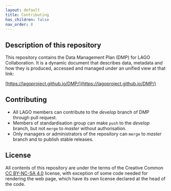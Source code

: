 ```yaml
---
layout: default
title: Contributing
has_children: false
nav_order: 8
---
```


## Description of this repository

This repository contains the Data Management Plan (DMP) for LAGO Collaboration. It is a dynamic document that describes data, metadata and how they is produced, accessed and managed under an unified view at that link:

[https://lagoproject.github.io/DMP/](https://lagoproject.github.io/DMP/)

## Contributing

- All LAGO members can contribute to the *develop* branch of DMP through pull request.
- Members of standardisation group can make `push` to the *develop* branch, but not `merge` to *master* without authorisation.
- Only managers or administrators of the repository can `merge` to *master* branch and to publish stable releases.

## License

All contents of this repository are under the terms of the Creative Common [CC BY-NC-SA 4.0](./LICENSE) license, with exception of some code needed for rendering the web page, which have its own license declared at the head of the code.  


